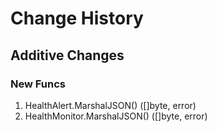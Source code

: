 # Change History

## Additive Changes

### New Funcs

1. HealthAlert.MarshalJSON() ([]byte, error)
1. HealthMonitor.MarshalJSON() ([]byte, error)
